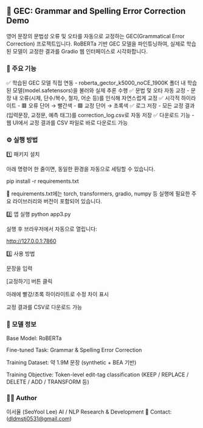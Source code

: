 ## 🧠 GEC: Grammar and Spelling Error Correction Demo
영어 문장의 문법성 오류 및 오타를 자동으로 교정하는 GEC(Grammatical Error Correction) 프로젝트입니다.
RoBERTa 기반 GEC 모델을 파인튜닝하여, 실제로 학습된 모델이 교정한 결과를 Gradio 웹 인터페이스로 시각화합니다.

### 🚀 주요 기능
✅ 학습된 GEC 모델 직접 연동
    - roberta_gector_k5000_noCE_1900K 폴더 내 학습된 모델(model.safetensors)을 불러와 실제 추론 수행
✅ 문법 및 오타 자동 교정
    - 문장 내 오류(시제, 단수/복수, 철자, 어순 등)를 인식해 자연스럽게 교정
✅ 시각적 하이라이트
    - 🟥 오류 단어 → 빨간색
    - 🟩 교정 단어 → 초록색
✅ 로그 저장
    - 모든 교정 결과(입력문장, 교정문, 예측 태그)를 correction_log.csv로 자동 저장
✅ 다운로드 기능
    - 웹 UI에서 교정 결과를 CSV 파일로 바로 다운로드 가능

### ⚙️ 실행 방법
1️⃣ 패키지 설치

아래 명령어 한 줄이면, 동일한 환경을 자동으로 세팅할 수 있습니다.

pip install -r requirements.txt


🔹 requirements.txt에는 torch, transformers, gradio, numpy 등
실행에 필요한 주요 라이브러리와 버전이 포함되어 있습니다.

2️⃣ 앱 실행
python app3.py


실행 후 브라우저에서 자동으로 열립니다:

http://127.0.0.1:7860

3️⃣ 사용 방법

문장을 입력

[교정하기] 버튼 클릭

아래에 빨강/초록 하이라이트로 수정 차이 표시

교정 결과를 CSV로 다운로드 가능

### 📘 모델 정보

Base Model: RoBERTa

Fine-tuned Task: Grammar & Spelling Error Correction

Training Dataset: 약 1.9M 문장 (synthetic + BEA 기반)

Training Objective: Token-level edit-tag classification
(KEEP / REPLACE / DELETE / ADD / TRANSFORM 등)

### 🧑‍💻 Author

이서율 (SeoYool Lee)
AI / NLP Research & Development
📧 Contact: (dldmstj0531@gmail.com)
